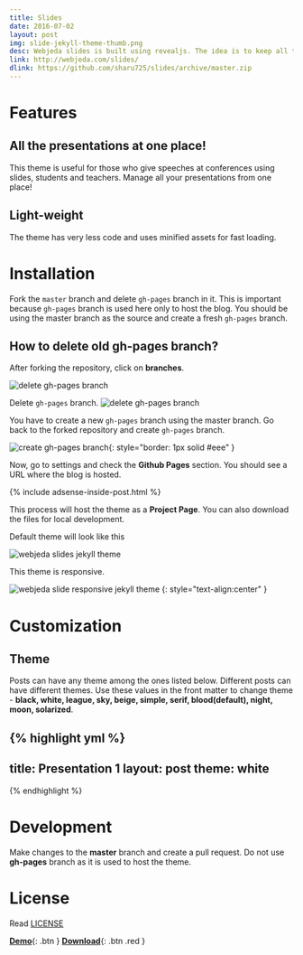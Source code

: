 ```yaml
---
title: Slides
date: 2016-07-02
layout: post
img: slide-jekyll-theme-thumb.png
desc: Webjeda slides is built using revealjs. The idea is to keep all the slideshows in one place as posts. All your presentations can be accessed from one place!
link: http://webjeda.com/slides/
dlink: https://github.com/sharu725/slides/archive/master.zip
---
```



# Features

## All the presentations at one place!
This theme is useful for those who give speeches at conferences using slides, students and teachers. Manage all your presentations from one place!

## Light-weight
The theme has very less code and uses minified assets for fast loading.

# Installation
Fork the ``master`` branch and delete ``gh-pages`` branch in it. This is important because ``gh-pages`` branch is used here only to host the blog. You should be using the master branch as the source and create a fresh ``gh-pages`` branch.

## How to delete old **gh-pages** branch?
After forking the repository, click on **branches**.


![delete gh-pages branch]({{site.baseurl}}/images/delete-github-branch.png)

Delete ``gh-pages`` branch.
![delete gh-pages branch]({{site.baseurl}}/images/delete-github-branch-2.png)

You have to create a new ``gh-pages`` branch using the master branch. Go back to the forked repository and create ``gh-pages`` branch.

![create gh-pages branch]({{site.baseurl}}/images/create-gh-pages-branch.JPG){: style="border: 1px solid #eee" }

Now, go to settings and check the **Github Pages** section. You should see a URL where the blog is hosted.

{% include adsense-inside-post.html %}

This process will host the theme as a **Project Page**. You can also download the files for local development. 

Default theme will look like this

![webjeda slides jekyll theme]({{site.baseurl}}/images/slide-jekyll-theme.png)

This theme is responsive.

![webjeda slide responsive jekyll theme]({{site.baseurl}}/images/slide-responsive-jekyll-theme.png)
{: style="text-align:center" }

# Customization

## Theme
Posts can have any theme among the ones listed below. Different posts can have different themes. Use these values in the front matter to change theme - **black, white, league, sky, beige, simple, serif, blood(default), night, moon, solarized**.

{% highlight yml %}
---
title: Presentation 1
layout: post
theme: white 
---
{% endhighlight %}

# Development
Make changes to the **master** branch and create a pull request. Do not use **gh-pages** branch as it is used to host the theme.

# License
Read [LICENSE](https://raw.githubusercontent.com/sharu725/slides/master/LICENSE.md)

[**Demo**]({{page.link}}){: .btn }
[**Download**]({{page.dlink}}){: .btn .red }